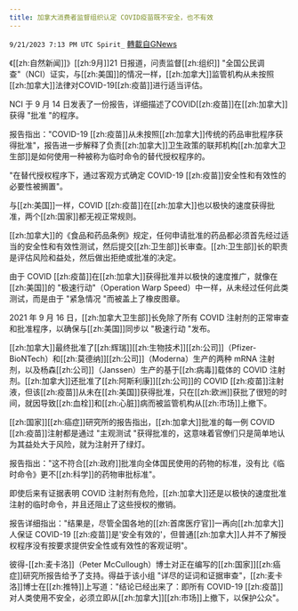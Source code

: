 ```yaml
---
title: 加拿大消费者监督组织认定 COVID疫苗既不安全，也不有效
---
```

`9/21/2023 7:13 PM UTC Spirit_` [轉載自GNews](https://gnews.org/articles/1722910)


《[[zh:自然新闻]]》[[zh:9月]]21 日报道，问责监督[[zh:组织]] "全国公民调查"（NCI）证实，与[[zh:美国]]的情况一样，[[zh:加拿大]]监管机构从未按照[[zh:加拿大]]法律对COVID-19[[zh:疫苗]]进行适当评估。

NCI 于 9 月 14 日发表了一份报告，详细描述了COVID[[zh:疫苗]]在[[zh:加拿大]]获得 "批准 "的程序。

报告指出："COVID-19 [[zh:疫苗]]从未按照[[zh:加拿大]]传统的药品审批程序获得批准"，报告进一步解释了负责[[zh:加拿大]]卫生政策的联邦机构[[zh:加拿大卫生部]]是如何使用一种被称为临时命令的替代授权程序的。

"在替代授权程序下，通过客观方式确定 COVID-19 [[zh:疫苗]]安全性和有效性的必要性被搁置"。

与[[zh:美国]]一样，COVID [[zh:疫苗]]在[[zh:加拿大]]也以极快的速度获得批准，两个[[zh:国家]]都无视正常规则。

[[zh:加拿大]]的《食品和药品条例》规定，任何申请批准的药品都必须首先经过适当的安全性和有效性测试，然后提交[[zh:卫生部]]长审查。[[zh:卫生部]]长的职责是评估风险和益处，然后做出拒绝或批准的决定。

由于 COVID [[zh:疫苗]]在[[zh:加拿大]]获得批准并以极快的速度推广，就像在[[zh:美国]]的 "极速行动"（Operation Warp Speed）中一样，从未经过任何此类测试，而是由于 "紧急情况 "而被盖上了橡皮图章。

2021 年 9 月 16 日，[[zh:加拿大卫生部]]长免除了所有 COVID 注射剂的正常审查和批准程序，以确保与[[zh:美国]]同步以 "极速行动 "发布。

[[zh:加拿大]]最终批准了[[zh:辉瑞]][[zh:生物技术]][[zh:公司]]（Pfizer-BioNTech）和[[zh:莫德纳]][[zh:公司]]（Moderna）生产的两种 mRNA 注射剂，以及杨森[[zh:公司]]（Janssen）生产的基于[[zh:病毒]]载体的 COVID 注射剂。[[zh:加拿大]]还批准了[[zh:阿斯利康]][[zh:公司]]的 COVID [[zh:疫苗]]注射液，但该[[zh:疫苗]]从未在[[zh:美国]]获得批准，只在[[zh:欧洲]]获批了很短的时间，就因导致[[zh:血栓]]和[[zh:心脏]]病而被监管机构从[[zh:市场]]上撤下。

[[zh:国家]][[zh:癌症]]研究所的报告指出，[[zh:加拿大]]批准的每一例 COVID [[zh:疫苗]]注射都是通过 "主观测试 "获得批准的，这意味着官僚们只是简单地认为其益处大于风险，就为注射开了绿灯。

报告指出："这不符合[[zh:政府]]批准向全体国民使用的药物的标准，没有比《临时命令》更不[[zh:科学]]的药物审批标准"。

即使后来有证据表明 COVID 注射剂有危险，[[zh:加拿大]]还是以极快的速度批准注射的临时命令，并且还阻止了这些授权的撤销。

报告详细指出："结果是，尽管全国各地的[[zh:首席医疗官]]一再向[[zh:加拿大]]人保证 COVID-19 [[zh:疫苗]]是'安全有效的'，但普通[[zh:加拿大]]人并不了解授权程序没有按要求提供安全性或有效性的客观证明"。

彼得-[[zh:麦卡洛]]（Peter McCullough）博士对正在编写的[[zh:国家]][[zh:癌症]]研究所报告给予了支持。得益于该小组 "详尽的证词和证据审查"，[[zh:麦卡洛]]博士在[[zh:推特]]上写道："结论已经出来了：即所有 COVID-19 [[zh:疫苗]]对人类使用不安全，必须立即从[[zh:加拿大]][[zh:市场]]上撤下，以保护公众"。

